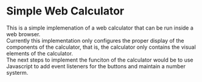 # Simple Web Calculator
This is a simple implemenation of a web calculator that can be run inside a web browser.  
Currently this implementation only configures the proper display of the components of the calculator, that is, the calculator only contains the visual elements of the calculator.  
The next steps to implement the funciton of the calculator would be to use Javascript to add event listeners for the buttons and maintain a number systerm. 
